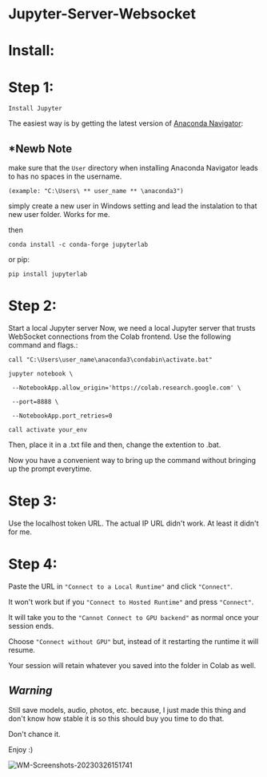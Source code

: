 # Jupyter-Server-Websocket


# Install:

# Step 1:
`Install Jupyter`

The easiest way is by getting the latest version of [Anaconda Navigator](https://anaconda.org/anaconda/anaconda-navigator/):


## *Newb Note 


make sure that the `User` directory when installing Anaconda Navigator leads to has no spaces in the username.

`(example: "C:\Users\ ** user_name ** \anaconda3")`

simply create a new user in Windows setting and lead the instalation to that new user folder.
Works for me.


then


`conda install -c conda-forge jupyterlab`

or pip:

`pip install jupyterlab`



# Step 2: 
Start a local Jupyter server
Now, we need a local Jupyter server that trusts WebSocket connections from the Colab frontend. 
Use the following command and flags.:


`call "C:\Users\user_name\anaconda3\condabin\activate.bat"`

`jupyter notebook \`
    
   ` --NotebookApp.allow_origin='https://colab.research.google.com' \` 
    
   ` --port=8888 \`
    
   ` --NotebookApp.port_retries=0`
 
 `call activate your_env`



Then, place it in a .txt file and then, change the extention to .bat.





Now you have a convenient way to bring up the command without bringing up the prompt everytime.




# Step 3:

Use the localhost token URL. The actual IP URL didn't work.
At least it didn't for me.


# Step 4:
Paste the URL in `"Connect to a Local Runtime"` and click `"Connect"`.

It won't work but if you `"Connect to Hosted Runtime"` and press `"Connect"`. 

It will take you to the `"Cannot Connect to GPU backend"` as normal once your session ends.

Choose `"Connect without GPU"` but, instead of it restarting the runtime it will resume. 

Your session will retain whatever you saved into the folder in Colab as well.




## ***Warning***

Still save models, audio, photos, etc. because, I just made this thing and don't know how stable it is so this should buy you time to do that.

Don't chance it.




Enjoy :)


![WM-Screenshots-20230326151741](https://user-images.githubusercontent.com/49349748/227808721-485ee946-61b3-429b-8137-02487eca34f5.png)

